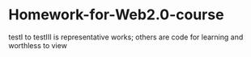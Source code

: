 # Homework-for-Web2.0-course
testI to testIII is representative works;
others are code for learning and worthless to view
